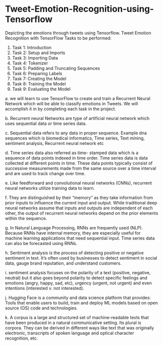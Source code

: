 # Tweet-Emotion-Recognition-using-Tensorflow
Depicting the emotions through tweets using Tensorflow.
Tweet Emotion Recognition with TensorFlow
Tasks to be performed:
1.	Task 1: Introduction
2.	Task 2: Setup and Imports
3.	Task 3: Importing Data
4.	Task 4: Tokenizer
5.	Task 5: Padding and Truncating Sequences
6.	Task 6: Preparing Labels
7.	Task 7: Creating the Model
8.	Task 8: Training the Model
9.	Task 9: Evaluating the Model

a.	we will learn to use TensorFlow to create and train a Recurrent Neural Network which will be able to classify emotions in Tweets. We will accomplish it in by completing each task in the project.

b.	Recurrent neural Networks are type of artificial neural network which uses sequential data or time series data.

c.	Sequential data refers to any data in proper sequence. Example dna sequences which is biomedical informatics, Time series, Text mining, sentiment analysis, Recurrent neural network etc

d.	Time series data also referred as time- stamped data which is a sequence of data points indexed in time order. Time series data is data collected at different points in time. These data points typically consist of successive measurements made from the same source over a time interval and are used to track change over time.

e.	Like feedforward and convolutional neural networks (CNNs), recurrent neural networks utilize training data to learn.

f.	They are distinguished by their “memory” as they take information from prior inputs to influence the current input and output. While traditional deep neural networks assume that inputs and outputs are independent of each other, the output of recurrent neural networks depend on the prior elements within the sequence. 

g.	In Natural Language Processing, RNNs are frequently used (NLP). Because RNNs have internal memory, they are especially useful for machine learning applications that need sequential input. Time series data can also be forecasted using RNNs.

h.	Sentiment analysis is the process of detecting positive or negative sentiment in text. It’s often used by businesses to detect sentiment in social data, gauge brand reputation, and understand customers.

i.	sentiment analysis focuses on the polarity of a text (positive, negative, neutral) but it also goes beyond polarity to detect specific feelings and emotions (angry, happy, sad, etc), urgency (urgent, not urgent) and even intentions (interested v. not interested).

j.	Hugging Face is a community and data science platform that provides: Tools that enable users to build, train and deploy ML models based on open source (OS) code and technologies.

k.	A corpus is a large and structured set of machine-readable texts that have been produced in a natural communicative setting. Its plural is corpora. They can be derived in different ways like text that was originally electronic, transcripts of spoken language and optical character recognition, etc.


